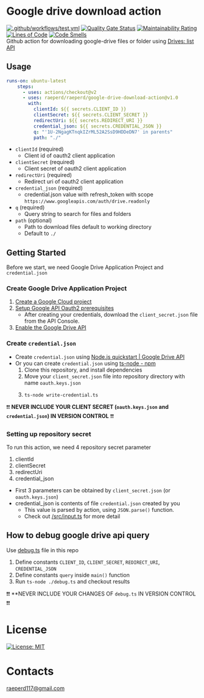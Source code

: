 # Google drive download action

[![.github/workflows/test.yml](https://github.com/raeperd/google-drive-download-action/actions/workflows/test.yml/badge.svg)](https://github.com/raeperd/google-drive-download-action/actions/workflows/test.yml)
[![Quality Gate Status](https://sonarcloud.io/api/project_badges/measure?project=raeperd_google-drive-download-action&metric=alert_status)](https://sonarcloud.io/summary/new_code?id=raeperd_google-drive-download-action)
[![Maintainability Rating](https://sonarcloud.io/api/project_badges/measure?project=raeperd_google-drive-download-action&metric=sqale_rating)](https://sonarcloud.io/summary/new_code?id=raeperd_google-drive-download-action)
[![Lines of Code](https://sonarcloud.io/api/project_badges/measure?project=raeperd_google-drive-download-action&metric=ncloc)](https://sonarcloud.io/summary/new_code?id=raeperd_google-drive-download-action)
[![Code Smells](https://sonarcloud.io/api/project_badges/measure?project=raeperd_google-drive-download-action&metric=code_smells)](https://sonarcloud.io/summary/new_code?id=raeperd_google-drive-download-action)  
Github action for downloading google-drive files or folder using [Drives: list API](https://developers.google.com/drive/api/v3/reference/drives/list)

## Usage

```yaml
runs-on: ubuntu-latest
    steps:
      - uses: actions/checkout@v2
      - uses: raeperd/raeperd/google-drive-download-action@v1.0
        with:
          clientId: ${{ secrets.CLIENT_ID }}
          clientSecret: ${{ secrets.CLIENT_SECRET }}
          redirectUri: ${{ secrets.REDIRECT_URI }}
          credential_json: ${{ secrets.CREDENTIAL_JSON }}
          q: "'1U-2NgagKTnqkIZrML52A2SsD9HDDeDN7' in parents"
          path: "./"
```

- `clientId` (required) 
  - Client id of oauth2 client application
- `clientSecret` (required)
  - Client secret of oauth2 client application
- `redirectUri` (required) 
  - Redirect uri of oauth2 client application
- `credential_json` (required)
  - credential.json value with refresh_token with scope `https://www.googleapis.com/auth/drive.readonly`
- `q` (required)
  - Query string to search for files and folders 
- `path` (optional)
  - Path to download files default to working directory
  - Default to `./`


## Getting Started
Before we start, we need Google Drive Application Project and `credential.json`

### Create Google Drive Application Project
1. [Create a Google Cloud project](https://developers.google.com/workspace/guides/create-project)
2. [Setup Google API Oauth2 prerequisites](https://developers.google.com/identity/protocols/oauth2/web-server#prerequisites)
   - After creating your credentials, download the `client_secret.json` file from the API Console.
3. [Enable the Google Drive API](https://developers.google.com/drive/api/v3/enable-drive-api)

### Create `credential.json`
- Create `credential.json` using [Node.js quickstart | Google Drive API](https://developers.google.com/drive/api/v3/quickstart/nodejs)  
- Or you can create `credential.json` using [ts-node - npm](https://www.npmjs.com/package/ts-node)
  1. Clone this repository, and install dependencies
  2. Move your `client_secret.json` file into repository directory with name `oauth.keys.json`
  3. ```shell
     ts-node write-credential.ts
     ```
  
❗❗ **NEVER INCLUDE YOUR CLIENT SECRET (`oauth.keys.json` and `credential.json`) IN VERSION CONTROL** ❗❗ 

### Setting up repository secret
To run this action, we need 4 repository secret parameter

1. clientId
2. clientSecret 
3. redirectUri 
4. credential_json

- First 3 parameters can be obtained by `client_secret.json` (or `oauth.keys.json`)
- credential_json is contents of file `credential.json` created by you
  - This value is parsed by action, using `JSON.parse()` function. 
  - Check out [/src/input.ts](./src/input.ts) for more detail

## How to debug google drive api query
Use [debug.ts](./debug.ts) file in this repo

1. Define constants `CLIENT_ID`, `CLIENT_SECRET`, `REDIRECT_URI`, `CREDENTIAL_JSON`
2. Define constants `query` inside `main()` function
3. Run `ts-node ./debug.ts` and checkout results

❗❗ **NEVER INCLUDE YOUR CHANGES OF `debug.ts` IN VERSION CONTROL ❗❗

# License 
[![License: MIT](https://img.shields.io/badge/License-MIT-yellow.svg)](https://opensource.org/licenses/MIT)

# Contacts
raeperd117@gmail.com

